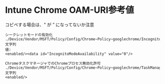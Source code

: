 # Intune Chrome OAM-URI参考値
コピペする場合は、" が ” になってないか注意

```
シークレットモードの有効化
./Device/Vendor/MSFT/Policy/Config/Chrome~Policy~googlechrome/IncognitoModeAvailability
文字列
値:
<enabled/><data id="IncognitoModeAvailability" value="0"/>
```

```
ChromeタスクマネージャでのChromeプロセス無効化許可
./Device/Vendor/MSFT/Policy/Config/Chrome~Policy~googlechrome/TaskManagerEndProcessEnabled文字列
<enabled/>
```